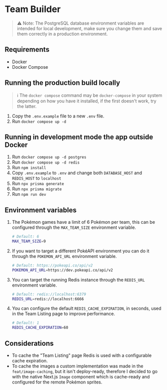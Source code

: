 # Team Builder

> ⚠️ Note: The PostgreSQL database environment variables are intended for local development, make sure you change them and save them correctly in a production environment.

## Requirements

- Docker
- Docker Compose

## Running the production build locally

> ℹ️ The `docker compose` command may be `docker-compose` in your system depending on how you have it installed, if the first doesn't work, try the latter.

1. Copy the `.env.example` file to a new `.env` file.
2. Run `docker compose up -d`

## Running in development mode the app outside Docker

1. Run `docker compose up -d postgres`
2. Run `docker compose up -d redis`
3. Run `npm install`
4. Copy `.env.example` to `.env` and change both `DATABASE_HOST` and `REDIS_HOST` to `localhost`
5. Run `npx prisma generate`
6. Run `npx prisma migrate`
7. Run `npm run dev`

## Environment variables

1. The Pokémon games have a limit of 6 Pokémon per team, this can be configured through the `MAX_TEAM_SIZE` environment variable.

    ```sh
    # Default: 6
    MAX_TEAM_SIZE=9
    ```

2. If you want to target a different PokéAPI environment you can do it through the `POKEMON_API_URL` environment variable.

    ```sh
    # Default: https://pokeapi.co/api/v2
    POKEMON_API_URL=https://dev.pokeapi.co/api/v2
    ```

3. You can target the running Redis instance through the `REDIS_URL` environment variable.

    ```sh
    # Default: redis://localhost:6379
    REDIS_URL=redis://localhost:6666
    ```

4. You can configure the default `REDIS_CACHE_EXPIRATION`, in seconds, used in the Team Listing page to improve performance.

    ```sh
    # Default: 1
    REDIS_CACHE_EXPIRATION=60
    ```

## Considerations

- To cache the "Team Listing" page Redis is used with a configurable cache expiration.
- To cache the images a custom implementation was made in the `feat/image-caching`, but it isn't deploy-ready, therefore I decided to go with the native Next.js `Image` component which is cache-ready and configured for the remote Pokémon sprites.
